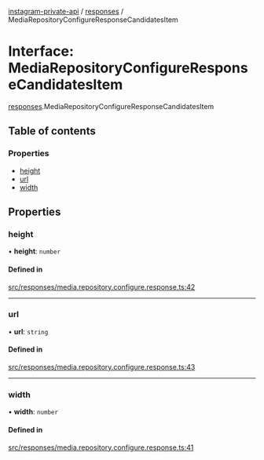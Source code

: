 [instagram-private-api](../../README.md) / [responses](../../modules/responses.md) / MediaRepositoryConfigureResponseCandidatesItem

# Interface: MediaRepositoryConfigureResponseCandidatesItem

[responses](../../modules/responses.md).MediaRepositoryConfigureResponseCandidatesItem

## Table of contents

### Properties

- [height](MediaRepositoryConfigureResponseCandidatesItem.md#height)
- [url](MediaRepositoryConfigureResponseCandidatesItem.md#url)
- [width](MediaRepositoryConfigureResponseCandidatesItem.md#width)

## Properties

### height

• **height**: `number`

#### Defined in

[src/responses/media.repository.configure.response.ts:42](https://github.com/Nerixyz/instagram-private-api/blob/b3351b9/src/responses/media.repository.configure.response.ts#L42)

___

### url

• **url**: `string`

#### Defined in

[src/responses/media.repository.configure.response.ts:43](https://github.com/Nerixyz/instagram-private-api/blob/b3351b9/src/responses/media.repository.configure.response.ts#L43)

___

### width

• **width**: `number`

#### Defined in

[src/responses/media.repository.configure.response.ts:41](https://github.com/Nerixyz/instagram-private-api/blob/b3351b9/src/responses/media.repository.configure.response.ts#L41)
